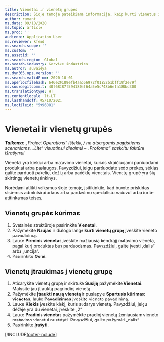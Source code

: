 ```yaml
---
title: Vienetai ir vienetų grupės
description: Šioje temoje pateikiama informacija, kaip kurti vienetus ir vienetų grupes programoje „Dynamics 365 Project Operations“.
author: rumant
ms.date: 09/18/2020
ms.topic: article
ms.prod: ''
audience: Application User
ms.reviewer: kfend
ms.search.scope: ''
ms.custom: ''
ms.assetid: ''
ms.search.region: Global
ms.search.industry: Service industries
ms.author: suvaidya
ms.dyn365.ops.version: ''
ms.search.validFrom: 2020-10-01
ms.openlocfilehash: 646e20189efb4aab56972f01a52b1bff19f2e79f
ms.sourcegitcommit: 40f68387f594180af64a5e5c748b6efa188bd300
ms.translationtype: HT
ms.contentlocale: lt-LT
ms.lasthandoff: 05/10/2021
ms.locfileid: "5996081"
---
```

# <a name="units-and-unit-groups"></a>Vienetai ir vienetų grupės

_**Taikoma:** „Project Operations“ išteklių / ne atsargomis pagrįstiems scenarijams, „Lite“ visuotiniui diegimui – „Proforma“ sąskaitų faktūrų išrašymui_

Vienetai yra kiekiai arba matavimo vienetai, kuriais skaičiuojami parduodami produktai arba paslaugos. Pavyzdžiui, jeigu parduodate sodo prekes, sėklas galite parduoti pakelių, dėžių arba padėklų vienetais. Vienetų grupė yra šių skirtingų vienetų rinkinys.

Norėdami atlikti veiksmus šioje temoje, įsitikinkite, kad buvote priskirtas sistemos administratoriaus arba pardavimo specialisto vadovui arba turite atitinkamas teises.

## <a name="create-a-unit-group"></a>Vienetų grupės kūrimas

1. Svetainės struktūroje pasirinkite **Vienetai**.
2. Pažymėkite **Naujas** ir dialogo lange **kurti vienetų grupę** įveskite vieneto pavadinimą.
3. Lauke **Pirminis vienetas** įveskite mažiausią bendrąjį matavimo vienetą, pagal kurį produktas bus parduodamas. Pavyzdžiui, galite įvesti „dalis“ arba „uncija“.
4. Pasirinkite **Gerai**.

## <a name="add-units-to-a-unit-group"></a>Vienetų įtraukimas į vienetų grupę

1. Atidarykite vienetų grupę ir skirtuke **Susiję** pažymėkite **Vienetai**. Matysite jau įtrauktą pagrindinį vienetą.
2. Pažymėkite **Įtraukti naują vienetą** ir puslapyje **Spartusis kūrimas: vienetas**, lauke **Pavadinimas** įveskite vieneto pavadinimą.
3. Lauke **Kiekis** įveskite kiekį, kuris sudarys vienetą. Pavyzdžiui, jeigu dėžėje yra du vienetai, įveskite „2“. 
4. Lauke  **Pradinis vienetas** pažymėkite pradinį vienetą žemiausiam vieneto matavimo vienetui nustatyti. Pavyzdžiui, galite pažymėti „dalis“.
5. Pasirinkite **Įrašyti**.


[!INCLUDE[footer-include](../includes/footer-banner.md)]